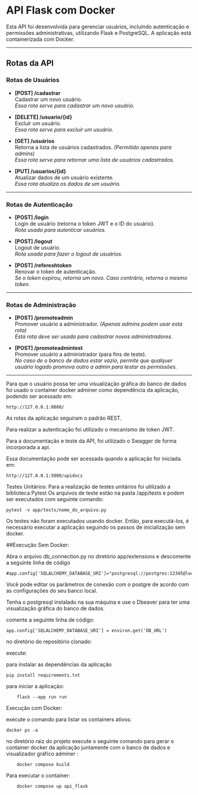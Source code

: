 # API Flask com Docker

Esta API foi desenvolvida para gerenciar usuários, incluindo autenticação e permissões administrativas, utilizando Flask e PostgreSQL. A aplicação está containerizada com Docker.

---

## Rotas da API

### Rotas de Usuários
- **[POST] /cadastrar**  
  Cadastrar um novo usuário.  
  *Essa rota serve para cadastrar um novo usuário.*

- **[DELETE] /usuario/{id}**  
  Excluir um usuário.  
  *Essa rota serve para excluir um usuário.*

- **[GET] /usuários**  
  Retorna a lista de usuários cadastrados. *(Permitido apenas para admins)*  
  *Essa rota serve para retornar uma lista de usuários cadastrados.*

- **[PUT] /usuarios/{id}**  
  Atualizar dados de um usuário existente.  
  *Essa rota atualiza os dados de um usuário.*

---

### Rotas de Autenticação
- **[POST] /login**  
  Login de usuário (retorna o token JWT e o ID do usuário).  
  *Rota usada para autenticar usuários.*

- **[POST] /logout**  
  Logout de usuário.  
  *Rota usada para fazer o logout de usuários.*

- **[POST] /refereshtoken**  
  Renovar o token de autenticação.  
  *Se o token expirou, retorna um novo. Caso contrário, retorna o mesmo token.*

---

### Rotas de Administração
- **[POST] /promoteadmin**  
  Promover usuário a administrador. *(Apenas admins podem usar esta rota)*  
  *Esta rota deve ser usada para cadastrar novos administradores.*

- **[POST] /promoteadmintest**  
  Promover usuário a administrador (para fins de teste).  
  *No caso de o banco de dados estar vazio, permite que qualquer usuário logado promova outro a admin para testar as permissões.*

---
Para que o usuário possa ter uma visualização gráfica do banco de dados foi usado o container docker adminer como dependência da aplicação, podendo ser acessado em:
```
http://127.0.0.1:8080/
```

As rotas da aplicação seguiram o padrão REST.

Para realizar a autenticação foi utilizado o mecanismo de token JWT.

Para a documentação e teste da API, foi utilizado o Swagger de forma incorporada a api.

Essa documentação pode ser acessada quando a aplicação for iniciada. em:
```
http://127.0.0.1:5000/apidocs 
```

Testes Unitários:
Para a realização de testes unitários foi utilizado a biblioteca Pytest
Os arquivos de teste estão na pasta /app/tests e podem ser executados com seguinte comando:
```
pytest -v app/tests/nome_do_arquivo.py
```
Os testes não foram executados usando docker. Então, para executá-los, é necessário executar a aplicação seguindo os passos de inicialização sem docker.


##Execução Sem Docker:

Abra o arquivo db_connection.py no diretório app/extensions e descomente a seguinte linha de código
```
#app.config['SQLALCHEMY_DATABASE_URI']="postgresql://postgres:12345@localhost:5432/postgres"
```
Você pode editar os parâmetros de conexão com o postgre de acordo com as configurações do seu banco local.

Tenha o postgresql instalado na sua máquina e use o Dbeaver para ter uma visualização gráfica do banco de dados.

comente a seguinte linha de código:
```
app.config['SQLALCHEMY_DATABASE_URI'] = environ.get('DB_URL')
```

no diretório do repositório clonado:

execute:

para instalar as dependências da aplicação
```
pip install requirements.txt
```
para iniciar a aplicação:
```
	flask --app run run 
```

Execução com Docker: 

execute o comando para listar os containers ativos: 
```
docker ps -a
```
no diretório raiz do projeto execute o seguinte comando para gerar o container docker da aplicação juntamente com o banco de dados e visualizador gráfico adminer :
```
	docker compose build 
```
Para executar o container:
```
	docker compose up api_flask
```
